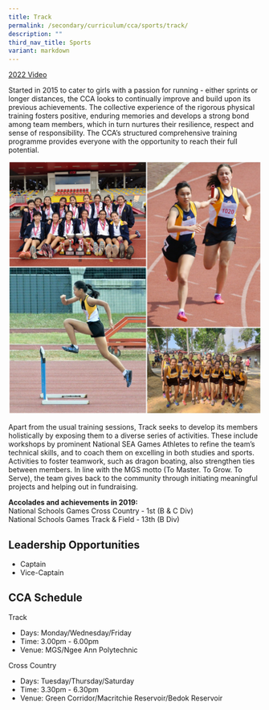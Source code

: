 ```yaml
---
title: Track
permalink: /secondary/curriculum/cca/sports/track/
description: ""
third_nav_title: Sports
variant: markdown
---
```

[2022 Video](https://youtu.be/4Vlxam18DJU) 

Started in 2015 to cater to girls with a passion for running - either sprints or longer distances, the CCA looks to continually improve and build upon its previous achievements. The collective experience of the rigorous physical training fosters positive, enduring memories and develops a strong bond among team members, which in turn nurtures their resilience, respect and sense of responsibility. The CCA’s structured comprehensive training programme provides everyone with the opportunity to reach their full potential.

![](/images/Sec_cca/track-2020.jpg)

Apart from the usual training sessions, Track seeks to develop its members holistically by exposing them to a diverse series of activities. These include workshops by prominent National SEA Games Athletes to refine the team’s technical skills, and to coach them on excelling in both studies and sports. Activities to foster teamwork, such as dragon boating, also strengthen ties between members. In line with the MGS motto (To Master. To Grow. To Serve), the team gives back to the community through initiating meaningful projects and helping out in fundraising.

**Accolades and achievements in 2019:**&nbsp;  
National Schools Games Cross Country - 1st (B &amp; C Div)&nbsp;  
National Schools Games Track &amp; Field - 13th (B Div)


## Leadership Opportunities

* Captain
* Vice-Captain


## CCA Schedule

Track
* Days: Monday/Wednesday/Friday
* Time: 3.00pm - 6.00pm
* Venue: MGS/Ngee Ann Polytechnic

Cross Country
* Days: Tuesday/Thursday/Saturday
* Time: 3.30pm - 6.30pm
* Venue: Green Corridor/Macritchie Reservoir/Bedok Reservoir